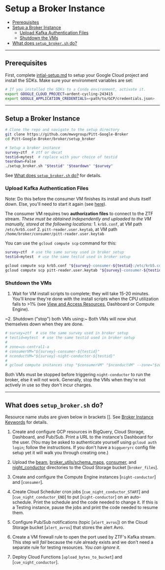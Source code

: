 # Setup a Broker Instance

- [Prerequisites](#prerequisites)
- [Setup a Broker Instance](#setup-a-broker-instance)
    - [Upload Kafka Authentication Files](#upload-kafka-authentication-files)
    - [Shutdown the VMs](#shutdown-the-vms)
- [What does `setup_broker.sh` do?](#what-does-setup_brokersh-do)

---

## Prerequisites
First, complete [intial-setup.md](intial-setup.md) to setup your Google Cloud project and install the SDKs. Make sure your environment variables are set:

```bash
# If you installed the SDKs to a Conda environment, activate it.
export GOOGLE_CLOUD_PROJECT=ardent-cycling-243415
export GOOGLE_APPLICATION_CREDENTIALS=<path/to/GCP/credentials.json>
```

---

## Setup a Broker Instance
```bash
# Clone the repo and navigate to the setup directory
git clone https://github.com/mwvgroup/Pitt-Google-Broker
cd Pitt-Google-Broker/broker/setup_broker

# Setup a broker instance
survey=ztf  # ztf or decat
testid=mytest  # replace with your choice of testid
teardown=False
./setup_broker.sh "$testid" "$teardown" "$survey"
```

See [What does `setup_broker.sh` do?](#what-does-setup_brokersh-do) for details.


### Upload Kafka Authentication Files

Note: Do this before the consumer VM finishes its install and shuts itself down.
Else, you'll need to start it again (see [here](view-resources.md#ce)).

The consumer VM requires two __authorization files__ to connect to the ZTF stream.
_These must be obtained independently and uploaded to the VM manually, stored at the following locations:_
    1. `krb5.conf`, at VM path `/etc/krb5.conf`
    2. `pitt-reader.user.keytab`, at VM path `/home/broker/consumer/pitt-reader.user.keytab`

You can use the `gcloud compute scp` command for this:
```bash
survey=ztf  # use the same survey used in broker setup
testid=mytest  # use the same testid used in broker setup

gcloud compute scp krb5.conf "${survey}-consumer-${testid}:/etc/krb5.conf" --zone="$CE_ZONE"
gcloud compute scp pitt-reader.user.keytab "${survey}-consumer-${testid}:/home/broker/consumer/pitt-reader.user.keytab" --zone="$CE_ZONE"
```

### Shutdown the VMs

1. Wait for VM install scripts to complete; they will take 15-20 minutes. You'll know they're done with the install scripts when the CPU utilization falls to >1% (see [View and Access Resources](view-resources.md), Dashboard or Compute Engine).

~2. Shutdown ("stop") both VMs using:~ Both VMs will now shut themselves down when they are done.

```bash
# survey=ztf  # use the same survey used in broker setup
# testid=mytest  # use the same testid used in broker setup
#
# zone=us-central1-a
# consumerVM="${survey}-consumer-${testid}"
# nconductVM="${survey}-night-conductor-${testid}"
#
# gcloud compute instances stop "$consumerVM" "$nconductVM" --zone="$zone"
```

Both VMs must be stopped before triggering `night-conductor` to run the broker, else it will not work.
Generally, stop the VMs when they're not actively in use so they don't incur charges.

---

## What does `setup_broker.sh` do?

Resource name stubs are given below in brackets [].
See [Broker Instance Keywords](broker-instance-keywords.md) for details.

1. Create and configure GCP resources in BigQuery, Cloud Storage, Dashboard, and Pub/Sub. Print a URL to the instance's Dashboard for the user. (You may be asked to authenticate yourself using `gcloud auth login`; follow the instructions. If you don't have a `bigqueryrc` config file setup yet it will walk you through creating one.)

2. Upload the [beam](beam/), [broker_utils/schema_maps](broker_utils/schema_maps/),  [consumer](consumer/), and [night_conductor](night_conductor/) directories to the Cloud Storage bucket [`broker_files`].

3. Create and configure the Compute Engine instances [`night-conductor`] and [`consumer`].

4. Create Cloud Scheduler cron jobs [`cue_night_conductor_START`] and [`cue_night_conductor_END`] to put [`night-conductor`] on an auto-schedule. Print the schedule and the code needed to change it. If this is a Testing instance, pause the jobs and print the code needed to resume them.

5. Configure Pub/Sub notifications (topic [`alert_avros`]) on the Cloud Storage bucket [`alert_avros`] that stores the alert Avro.

6. Create a VM firewall rule to open the port used by ZTF's Kafka stream.
This step will _fail_ because the rule already exists and we don't need a separate rule for testing resources.
_You can ignore it._

7. Deploy Cloud Functions [`upload_bytes_to_bucket`] and [`cue_night_conductor`].
